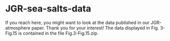 # JGR-sea-salts-data
If you reach here, you might want to look at the data published in our JGR-atmosphere paper. Thank you for your interest!
The data displayed in Fig. 3-Fig.15 is contained in the file Fig.3-Fig.15.zip.
